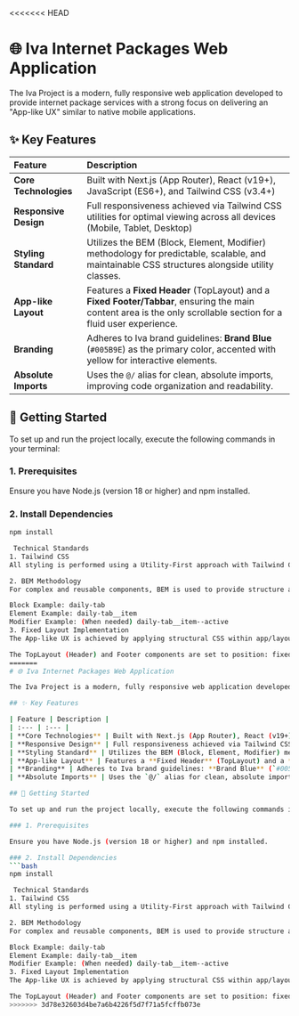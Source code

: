<<<<<<< HEAD
# 🌐 Iva Internet Packages Web Application

The Iva Project is a modern, fully responsive web application developed to provide internet package services with a strong focus on delivering an "App-like UX" similar to native mobile applications.

## ✨ Key Features

| Feature | Description |
| :--- | :--- |
| **Core Technologies** | Built with Next.js (App Router), React (v19+), JavaScript (ES6+), and Tailwind CSS (v3.4+) |
| **Responsive Design** | Full responsiveness achieved via Tailwind CSS utilities for optimal viewing across all devices (Mobile, Tablet, Desktop) |
| **Styling Standard** | Utilizes the BEM (Block, Element, Modifier) methodology for predictable, scalable, and maintainable CSS structures alongside utility classes. |
| **App-like Layout** | Features a **Fixed Header** (TopLayout) and a **Fixed Footer/Tabbar**, ensuring the main content area is the only scrollable section for a fluid user experience. |
| **Branding** | Adheres to Iva brand guidelines: **Brand Blue** (`#005B9E`) as the primary color, accented with yellow for interactive elements. |
| **Absolute Imports** | Uses the `@/` alias for clean, absolute imports, improving code organization and readability. |

## 🚀 Getting Started

To set up and run the project locally, execute the following commands in your terminal:

### 1. Prerequisites

Ensure you have Node.js (version 18 or higher) and npm installed.

### 2. Install Dependencies
```bash
npm install

 Technical Standards
1. Tailwind CSS
All styling is performed using a Utility-First approach with Tailwind CSS. Layouts are designed Mobile-First and are fully responsive.

2. BEM Methodology
For complex and reusable components, BEM is used to provide structure alongside Tailwind utilities:

Block Example: daily-tab
Element Example: daily-tab__item
Modifier Example: (When needed) daily-tab__item--active
3. Fixed Layout Implementation
The App-like UX is achieved by applying structural CSS within app/layout.jsx:

The TopLayout (Header) and Footer components are set to position: fixed.
=======
# 🌐 Iva Internet Packages Web Application

The Iva Project is a modern, fully responsive web application developed to provide internet package services with a strong focus on delivering an "App-like UX" similar to native mobile applications.

## ✨ Key Features

| Feature | Description |
| :--- | :--- |
| **Core Technologies** | Built with Next.js (App Router), React (v19+), JavaScript (ES6+), and Tailwind CSS (v3.4+) |
| **Responsive Design** | Full responsiveness achieved via Tailwind CSS utilities for optimal viewing across all devices (Mobile, Tablet, Desktop) |
| **Styling Standard** | Utilizes the BEM (Block, Element, Modifier) methodology for predictable, scalable, and maintainable CSS structures alongside utility classes. |
| **App-like Layout** | Features a **Fixed Header** (TopLayout) and a **Fixed Footer/Tabbar**, ensuring the main content area is the only scrollable section for a fluid user experience. |
| **Branding** | Adheres to Iva brand guidelines: **Brand Blue** (`#005B9E`) as the primary color, accented with yellow for interactive elements. |
| **Absolute Imports** | Uses the `@/` alias for clean, absolute imports, improving code organization and readability. |

## 🚀 Getting Started

To set up and run the project locally, execute the following commands in your terminal:

### 1. Prerequisites

Ensure you have Node.js (version 18 or higher) and npm installed.

### 2. Install Dependencies
```bash
npm install

 Technical Standards
1. Tailwind CSS
All styling is performed using a Utility-First approach with Tailwind CSS. Layouts are designed Mobile-First and are fully responsive.

2. BEM Methodology
For complex and reusable components, BEM is used to provide structure alongside Tailwind utilities:

Block Example: daily-tab
Element Example: daily-tab__item
Modifier Example: (When needed) daily-tab__item--active
3. Fixed Layout Implementation
The App-like UX is achieved by applying structural CSS within app/layout.jsx:

The TopLayout (Header) and Footer components are set to position: fixed.
>>>>>>> 3d78e32603d4be7a6b4226f5d7f71a5fcffb073e
